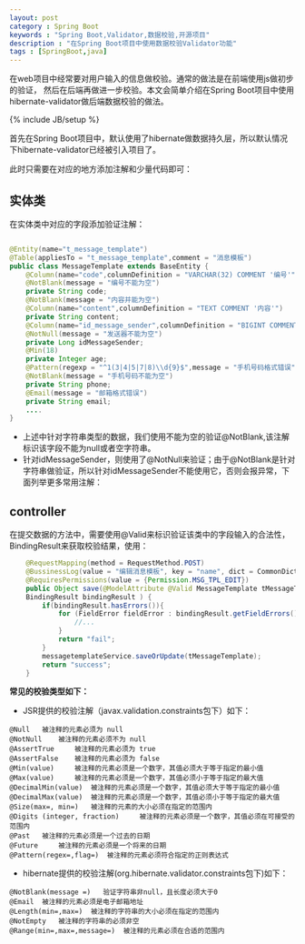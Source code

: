 ```yaml
---
layout: post
category : Spring Boot 
keywords : "Spring Boot,Validator,数据校验,开源项目"
description : "在Spring Boot项目中使用数据校验Validator功能"
tags : [SpringBoot,java]
---
```


在web项目中经常要对用户输入的信息做校验。通常的做法是在前端使用js做初步的验证，
然后在后端再做进一步校验。本文会简单介绍在Spring Boot项目中使用hibernate-validator做后端数据校验的做法。 
<!--break-->

{% include JB/setup %}



首先在Spring Boot项目中，默认使用了hibernate做数据持久层，所以默认情况下hibernate-validator已经被引入项目了。

此时只需要在对应的地方添加注解和少量代码即可：


## 实体类

在实体类中对应的字段添加验证注解：

```java

@Entity(name="t_message_template")
@Table(appliesTo = "t_message_template",comment = "消息模板")
public class MessageTemplate extends BaseEntity {
    @Column(name="code",columnDefinition = "VARCHAR(32) COMMENT '编号'")
    @NotBlank(message = "编号不能为空")
    private String code;
    @NotBlank(message = "内容并能为空")
    @Column(name="content",columnDefinition = "TEXT COMMENT '内容'")
    private String content;
    @Column(name="id_message_sender",columnDefinition = "BIGINT COMMENT '发送者id'")
    @NotNull(message = "发送器不能为空")
    private Long idMessageSender; 
    @Min(18)
    private Integer age;
    @Pattern(regexp = "^1(3|4|5|7|8)\\d{9}$",message = "手机号码格式错误")
    @NotBlank(message = "手机号码不能为空")
    private String phone;
    @Email(message = "邮箱格式错误")
    private String email;
    ....
}
```

- 上述中针对字符串类型的数据，我们使用不能为空的验证@NotBlank,该注解标识该字段不能为null或者空字符串。
- 针对idMessageSender，则使用了@NotNull来验证；由于@NotBlank是针对字符串做验证，所以针对idMessageSender不能使用它，否则会报异常，下面列举更多常用注解：
 

## controller

在提交数据的方法中，需要使用@Valid来标识验证该类中的字段输入的合法性，BindingResult来获取校验结果，使用：

```java
    @RequestMapping(method = RequestMethod.POST)
    @BussinessLog(value = "编辑消息模板", key = "name", dict = CommonDict.class)
    @RequiresPermissions(value = {Permission.MSG_TPL_EDIT})
    public Object save(@ModelAttribute @Valid MessageTemplate tMessageTemplate,
    BindingResult bindingResult ) {
        if(bindingResult.hasErrors()){
            for (FieldError fieldError : bindingResult.getFieldErrors()) {
                //...
            }
            return "fail";
        }
        messagetemplateService.saveOrUpdate(tMessageTemplate);
        return "success";
    }
```

**常见的校验类型如下：**

- JSR提供的校验注解（javax.validation.constraints包下）如下：
```
@Null   被注释的元素必须为 null    
@NotNull    被注释的元素必须不为 null    
@AssertTrue     被注释的元素必须为 true    
@AssertFalse    被注释的元素必须为 false    
@Min(value)     被注释的元素必须是一个数字，其值必须大于等于指定的最小值    
@Max(value)     被注释的元素必须是一个数字，其值必须小于等于指定的最大值    
@DecimalMin(value)  被注释的元素必须是一个数字，其值必须大于等于指定的最小值    
@DecimalMax(value)  被注释的元素必须是一个数字，其值必须小于等于指定的最大值    
@Size(max=, min=)   被注释的元素的大小必须在指定的范围内    
@Digits (integer, fraction)     被注释的元素必须是一个数字，其值必须在可接受的范围内    
@Past   被注释的元素必须是一个过去的日期    
@Future     被注释的元素必须是一个将来的日期    
@Pattern(regex=,flag=)  被注释的元素必须符合指定的正则表达式
```
 
- hibernate提供的校验注解(org.hibernate.validator.constraints包下)如下：
 ```
@NotBlank(message =)   验证字符串非null，且长度必须大于0    
@Email  被注释的元素必须是电子邮箱地址    
@Length(min=,max=)  被注释的字符串的大小必须在指定的范围内    
@NotEmpty   被注释的字符串的必须非空    
@Range(min=,max=,message=)  被注释的元素必须在合适的范围内
 ```